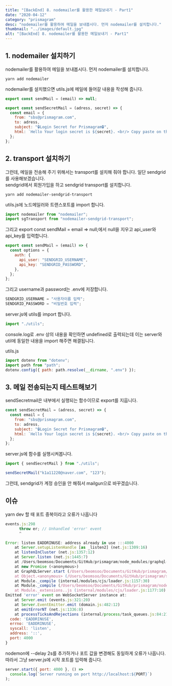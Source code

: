 ```yaml
---
title: "[BackEnd] 8. nodemailer를 활용한 메일보내기 - Part1"
date: "2020-04-12"
category: "prismagram"
desc: "nodemailer를 활용하여 메일을 보내봅시다. 먼저 nodemailer를 설치합니다."
thumbnail: "../images/default.jpg"
alt: "[BackEnd] 8. nodemailer를 활용한 메일보내기 - Part1"
---
```


## 1. nodemailer 설치하기

nodemailer를 활용하여 메일을 보내봅시다. 먼저 nodemailer를 설치합니다.

```
yarn add nodemailer
```

nodemailer를 설치했으면 utils.js에 메일에 들어갈 내용을 작성해 줍니다.

```js
export const sendMail = (email) => null;

export const sendSecretMail = (adress, secret) => {
  const email = {
    from: "sbs@prismagram.com",
    to: adress,
    subject: "🔒Login Secret for Prismagram🔒",
    html: `Hello Your login secret is ${secret}. <br/> Copy paste on the app/website to login`,
  };
};
```

## 2. transport 설치하기

그런데, 메일을 전송해 주기 위해서는 transport를 설치해 줘야 합니다. 일단 sendgrid를 사용해보겠습니다.  
sendgrid에서 회원가입을 하고 sendgrid transport를 설치합니다.

```
yarn add nodemailer-sendgrid-transport
```

utils.js에 노드메일러와 트랜스포트를 import 합니다.

```js
import nodemailer from "nodemailer";
import sgTransport from "nodemailer-sendgrid-transport";
```

그리고 export const sendMail = email => null;에서 null을 지우고 api_user와 api_key를 입력합니다.

```js
export const sendMail = (email) => {
  const options = {
    auth: {
      api_user: "SENDGRID_USERNAME",
      api_key: "SENDGRID_PASSWORD",
    },
  };
};
```

그리고 username과 password는 .env에 저장합니다.

```js
SENDGRID_USERNAME = "사용자이름 입력";
SENDGRID_PASSWORD = "비밀번호 입력";
```

server.js에 utils를 import 합니다.

```js
import "./utils";
```

console.log로 .env 상의 내용을 확인하면 undefined로 출력되는데 이는 server와 util에 동일한 내용을 import 해주면 해결됩니다.

utils.js

```js
import dotenv from "dotenv";
import path from "path";
dotenv.config({ path: path.resolve(__dirname, ".env") });
```

## 3. 메일 전송되는지 테스트해보기

sendSecretmail은 내부에서 실행되는 함수이므로 export를 지웁니다.

```js
const sendSecretMail = (adress, secret) => {
  const email = {
    from: "sbs@prismagram.com",
    to: adress,
    subject: "🔒Login Secret for Prismagram🔒",
    html: `Hello Your login secret is ${secret}. <br/> Copy paste on the app/website to login`,
  };
};
```

server.js에 함수를 실행시켜봅니다.

```js
import { sendSecretMail } from "./utils";

sendSecretMail("k1a11220@naver.com", "123");
```

그런데, sendgrid가 계정 승인을 안 해줘서 mailgun으로 바꾸겠습니다.

## 이슈

yarn dev 할 때 포트 중복이라고 오류가 나옵니다

```js
events.js:298
      throw er; // Unhandled 'error' event
      ^

Error: listen EADDRINUSE: address already in use :::4000
    at Server.setupListenHandle [as _listen2] (net.js:1309:16)
    at listenInCluster (net.js:1357:12)
    at Server.listen (net.js:1445:7)
    at /Users/beomsoo/Documents/GitHub/prismagram/node_modules/graphql-yoga/src/index.ts:391:22
    at new Promise (<anonymous>)
    at GraphQLServer.start (/Users/beomsoo/Documents/GitHub/prismagram/node_modules/graphql-yoga/src/index.ts:389:12)
    at Object.<anonymous> (/Users/beomsoo/Documents/GitHub/prismagram/src/server.js:16:8)
    at Module._compile (internal/modules/cjs/loader.js:1157:30)
    at Module._compile (/Users/beomsoo/Documents/GitHub/prismagram/node_modules/pirates/lib/index.js:99:24)
    at Module._extensions..js (internal/modules/cjs/loader.js:1177:10)
Emitted 'error' event on WebSocketServer instance at:
    at Server.emit (events.js:321:20)
    at Server.EventEmitter.emit (domain.js:482:12)
    at emitErrorNT (net.js:1336:8)
    at processTicksAndRejections (internal/process/task_queues.js:84:21) {
  code: 'EADDRINUSE',
  errno: 'EADDRINUSE',
  syscall: 'listen',
  address: '::',
  port: 4000
}
```

nodemon에 --delay 2s를 추가하거나 포트 값을 변경해도 동일하게 오류가 나옵니다. 따라서 그냥 server.js에 시작 포트를 입력해 줍니다.

```js
server.start({ port: 4000 }, () =>
  console.log(`Server running on port http://localhost:${PORT}`)
);
```
